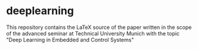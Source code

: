 # deeplearning
This repository contains the LaTeX source of the paper written in the scope of the advanced seminar at Technical University Munich with the topic "Deep Learning in Embedded and Control Systems"
